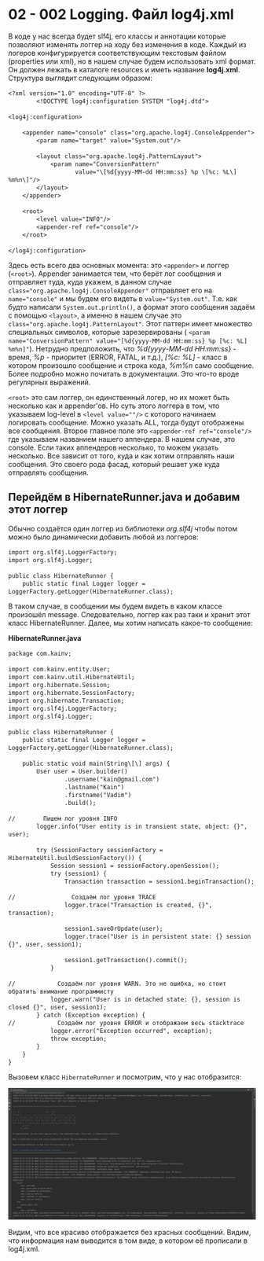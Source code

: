 02 - 002 Logging. Файл log4j.xml
================================

В коде у нас всегда будет slf4j, его классы и аннотации которые позволяют изменять логгер на ходу без изменения в коде. Каждый из логеров конфигурируется соответствующим текстовым файлом (properties или xml), но в нашем случае будем использовать xml формат. Он должен лежать в каталоге resources и иметь название **log4j.xml**. Структура выглядит следующим образом:

    <?xml version="1.0" encoding="UTF-8" ?>
            <!DOCTYPE log4j:configuration SYSTEM "log4j.dtd">
    
    <log4j:configuration>
    
        <appender name="console" class="org.apache.log4j.ConsoleAppender">
            <param name="target" value="System.out"/>
    
            <layout class="org.apache.log4j.PatternLayout">
                <param name="ConversionPattern"
                       value="\[%d{yyyy-MM-dd HH:mm:ss} %p \[%c: %L\] %m%n\]"/>
            </layout>
        </appender>
    
        <root>
            <level value="INFO"/>
            <appender-ref ref="console"/>
        </root>
    
    </log4j:configuration>


Здесь есть всего два основных момента: это `<appender>` и логгер (`<root>`). Appender занимается тем, что берёт лог сообщения и отправляет туда, куда укажем, в данном случае `class="org.apache.log4j.ConsoleAppender"` отправляет его на `name="console"` и мы будем его видеть в `value="System.out"`. Т.е. как будто написали `System.out.println()`, а формат этого сообщения задаём с помощью `<layout>`, а именно в нашем случае это `class="org.apache.log4j.PatternLayout"`. Этот паттерн имеет множество специальных символов, которые зарезервированы ( `<param name="ConversionPattern" value="[%d{yyyy-MM-dd HH:mm:ss} %p [%c: %L] %m%n]"`). Нетрудно предположить, что _%d{yyyy-MM-dd HH:mm:ss}_ - время, _%p_ - приоритет (ERROR, FATAL, и т.д.), _\[%c: %L\]_ - класс в котором произошло сообщение и строка кода, _%m%n_ само сообщение. Более подробно можно почитать в документации. Это что-то вроде регулярных выражений.

`<root>` это сам логгер, он единственный логер, но их может быть несколько как и appender'ов. Но суть этого логгера в том, что указываем log-level в `<level value=""/>` с которого начинаем логировать сообщение. Можно указать ALL, тогда будут отображены все сообщения. Второе главное поле это `<appender-ref ref="console"/>` где указываем названием нашего аппендера. В нашем случае, это console. Если таких аппендеров несколько, то можем указать несколько. Все зависит от того, куда и как хотим отправлять наши сообщения. Это своего рода фасад, который решает уже куда отправлять сообщения.

Перейдём в HibernateRunner.java и добавим этот логгер
-----------------------------------------------------

Обычно создаётся один логгер из библиотеки _org.slf4j_ чтобы потом можно было динамически добавить любой из логгеров:

    import org.slf4j.LoggerFactory;
    import org.slf4j.Logger;

    public class HibernateRunner {
        public static final Logger logger = LoggerFactory.getLogger(HibernateRunner.class);


В таком случае, в сообщении мы будем видеть в каком классе произошёл message. Следовательно, логгер как раз таки и хранит этот класс HibernateRunner. Далее, мы хотим написать какое-то сообщение:

**HibernateRunner.java**

    package com.kainv;

    import com.kainv.entity.User;
    import com.kainv.util.HibernateUtil;
    import org.hibernate.Session;
    import org.hibernate.SessionFactory;
    import org.hibernate.Transaction;
    import org.slf4j.LoggerFactory;
    import org.slf4j.Logger;

    public class HibernateRunner {
        public static final Logger logger = LoggerFactory.getLogger(HibernateRunner.class);

        public static void main(String\[\] args) {
            User user = User.builder()
                    .username("kain@gmail.com")
                    .lastname("Kain")
                    .firstname("Vadim")
                    .build();

    //        Пишем лог уровня INFO
            logger.info("User entity is in transient state, object: {}", user);

            try (SessionFactory sessionFactory = HibernateUtil.buildSessionFactory()) {
                Session session1 = sessionFactory.openSession();
                try (session1) {
                    Transaction transaction = session1.beginTransaction();

    //                Создаём лог уровня TRACE
                    logger.trace("Transaction is created, {}", transaction);

                    session1.saveOrUpdate(user);
                    logger.trace("User is in persistent state: {} session {}", user, session1);

                    session1.getTransaction().commit();
                }

    //            Создаём лог уровня WARN. Это не ошибка, но стоит обратить внимание программисту
                logger.warn("User is in detached state: {}, session is closed {}", user, session1);
            } catch (Exception exception) {
    //            Создаём лог уровня ERROR и отображаем весь stacktrace
                logger.error("Exception occurred", exception);
                throw exception;
            }
        }
    }


Вызовем класс `HibernateRunner` и посмотрим, что у нас отобразится:

![](src/main/resources/precis/h-02/h-02-002-1.png)

Видим, что все красиво отображается без красных сообщений. Видим, что информация нам выводится в том виде, в котором её прописали в log4j.xml.